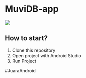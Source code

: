 # MuviDB-app

![](https://i.ibb.co/YQk71C5/Untitled2.png)

## How to start?
1. Clone this repository
2. Open project with Android Studio
3. Run Project

#JuaraAndroid


